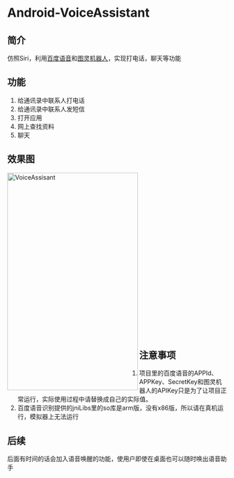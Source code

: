 # Android-VoiceAssistant
## 简介
仿照Siri，利用[百度语音](http://yuyin.baidu.com/)和[图灵机器人](http://www.tuling123.com/)，实现打电话，聊天等功能

## 功能
1. 给通讯录中联系人打电话
2. 给通讯录中联系人发短信
3. 打开应用
4. 网上查找资料
5. 聊天

## 效果图
<img src="" width = "300" height = "500" alt="VoiceAssisant" align=left /><br><br><br><br><br><br><br><br><br><br><br><br><br><br><br><br><br><br><br><br><br><br>

## 注意事项
1. 项目里的百度语音的APPId、APPKey、SecretKey和图灵机器人的APIKey只是为了让项目正常运行，实际使用过程中请替换成自己的实际值。
2. 百度语音识别提供的jniLibs里的so库是arm版，没有x86版，所以请在真机运行，模拟器上无法运行

## 后续
后面有时间的话会加入语音唤醒的功能，使用户即使在桌面也可以随时唤出语音助手
